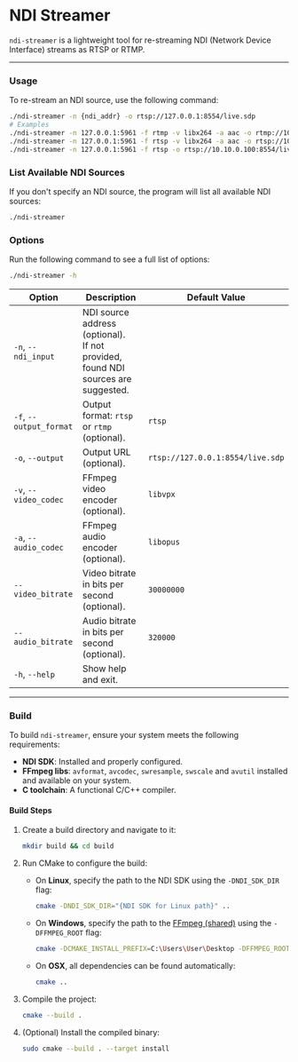 # NDI Streamer

`ndi-streamer` is a lightweight tool for re-streaming NDI (Network Device Interface) streams as RTSP or RTMP.

---

### Usage

To re-stream an NDI source, use the following command:

```sh
./ndi-streamer -n {ndi_addr} -o rtsp://127.0.0.1:8554/live.sdp
# Examples
./ndi-streamer -n 127.0.0.1:5961 -f rtmp -v libx264 -a aac -o rtmp://10.10.0.100/live/test # rtmp stream
./ndi-streamer -n 127.0.0.1:5961 -f rtsp -v libx264 -a aac -o rtsp://10.10.0.100:8554/live.sdp # h264/aac rtsp stream
./ndi-streamer -n 127.0.0.1:5961 -f rtsp -o rtsp://10.10.0.100:8554/live.sdp # vp9/opus rtsp stream
```

### List Available NDI Sources

If you don't specify an NDI source, the program will list all available NDI sources:

```sh
./ndi-streamer
```

### Options

Run the following command to see a full list of options:

```sh
./ndi-streamer -h
```

| Option                  | Description                                                                           | Default Value                    |
|-------------------------|---------------------------------------------------------------------------------------|----------------------------------|
| `-n`, `--ndi_input`     | NDI source address (optional). <br/>If not provided, found NDI sources are suggested. |                                  |
| `-f`, `--output_format` | Output format: `rtsp` or `rtmp` (optional).                                           | `rtsp`                           |
| `-o`, `--output`        | Output URL (optional).                                                                | `rtsp://127.0.0.1:8554/live.sdp` |
| `-v`, `--video_codec`   | FFmpeg video encoder (optional).                                                      | `libvpx`                         |
| `-a`, `--audio_codec`   | FFmpeg audio encoder (optional).                                                      | `libopus`                        |
| `--video_bitrate`       | Video bitrate in bits per second (optional).                                          | `30000000`                       |
| `--audio_bitrate`       | Audio bitrate in bits per second (optional).                                          | `320000`                         |
| `-h`, `--help`          | Show help and exit.                                                                   |                                  |

---

### Build

To build `ndi-streamer`, ensure your system meets the following requirements:

- **NDI SDK**: Installed and properly configured.
- **FFmpeg libs**: `avformat`, `avcodec`, `swresample`, `swscale` and `avutil` installed and available on your system.
- **C toolchain**: A functional C/C++ compiler.

#### Build Steps

1. Create a build directory and navigate to it:
   ```sh
   mkdir build && cd build
   ```
2. Run CMake to configure the build:

   - On **Linux**, specify the path to the NDI SDK using the `-DNDI_SDK_DIR` flag:
     ```sh
     cmake -DNDI_SDK_DIR="{NDI SDK for Linux path}" ..
     ```
   - On **Windows**, specify the path to the [FFmpeg (shared)](https://github.com/GyanD/codexffmpeg/releases/tag/7.1) using the `-DFFMPEG_ROOT` flag:
     ```sh
     cmake -DCMAKE_INSTALL_PREFIX=C:\Users\User\Desktop -DFFMPEG_ROOT="{FFmpeg path}" ..
     ```
   - On **OSX**, all dependencies can be found automatically:
     ```sh
     cmake ..
     ```
3. Compile the project:
   ```sh
   cmake --build .
   ```
4. (Optional) Install the compiled binary:
   ```sh
   sudo cmake --build . --target install
   ```

